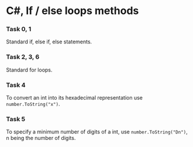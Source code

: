 # C#, If / else loops methods
### Task 0, 1
Standard if, else if, else statements.

### Task 2, 3, 6
Standard for loops.

### Task 4
To convert an int into its hexadecimal representation use `number.ToString("x")`.

### Task 5
To specify a minimum number of digits of a int, use `number.ToString("Dn")`, n being the number of digits.